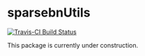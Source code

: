 sparsebnUtils
=============

[![Travis-CI Build Status](https://travis-ci.org/itsrainingdata/sparsebnUtils.svg?branch=master)](https://travis-ci.org/itsrainingdata/sparsebnUtils)

This package is currently under construction.
